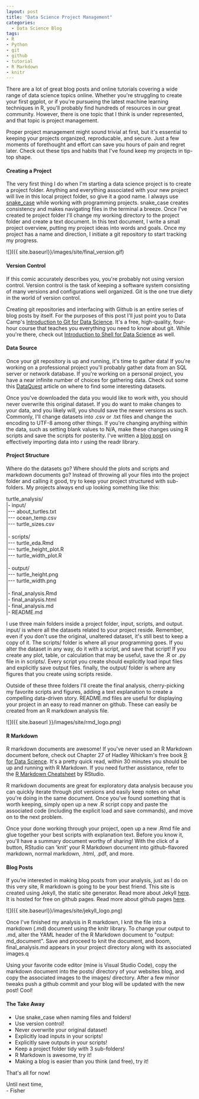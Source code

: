 ```yaml
---
layout: post
title: "Data Science Project Management"
categories:
  - Data Science Blog
tags:
- R
- Python
- git
- github
- tutorial
- R Markdown
- knitr
---
```

There are a lot of great blog posts and online tutorials covering a wide
range of data science topics online. Whether you're struggling to create
your first ggplot, or if you're pursueing the latest machine learning
techniques in R, you'll probably find hundreds of resources in our great
community. However, there is one topic that I think is under
represented, and that topic is project management.

Proper project management might sound trivial at first, but it's
essential to keeping your projects organized, reproducable, and secure.
Just a few moments of forethought and effort can save you hours of pain
and regret later. Check out these tips and habits that I've found keep
my projects in tip-top shape.

#### Creating a Project

The very first thing I do when I'm starting a data science project is to
create a project folder. Anything and everything associated with your
new project will live in this local project folder, so give it a good
name. I always use
[snake\_case](https://en.wikipedia.org/wiki/Snake_case) while working
with programming projects. snake\_case creates consistency and makes
navigating files in the terminal a breeze. Once I've created te project
folder I'll change my working directory to the project folder and create
a text document. In this text document, I write a small project
overview, putting my project ideas into words and goals. Once my project
has a name and direction, I initiate a git repository to start tracking
my progress.

![]({{ site.baseurl}}/images/site/final_version.gif)

#### Version Control

If this comic accurately describes you, you're probably not using
version control. Version control is the task of keeping a software
system consisting of many versions and configurations well organized.
Git is the one true diety in the world of version control.

Creating git repositories and interfacing with Github is an entire
series of blog posts by itself. For the purposes of this post I'll just
point you to Data Camp's [Introduction to Git for Data
Science](https://www.datacamp.com/courses/introduction-to-git-for-data-science).
It's a free, high-quality, four-hour course that teaches you everything
you need to know about git. While you're there, check out [Introduction
to Shell for Data
Science](https://www.datacamp.com/courses/introduction-to-shell-for-data-science)
as well.

#### Data Source

Once your git repository is up and running, it's time to gather data! If
you're working on a professional project you'll probably gather data
from an SQL server or network database. If you're working on a personal
project, you have a near infinite number of choices for gathering data.
Check out some this
[DataQuest](https://www.dataquest.io/blog/free-datasets-for-projects/)
article on where to find some interesting datasets.

Once you've downloaded the data you would like to work with, you should
never overwrite this original dataset. If you do want to make changes to
your data, and you likely will, you should save the newer versions as
such. Commonly, I'll change datasets into .csv or .txt files and change
the encoding to UTF-8 among other things. If you're changing anything
within the data, such as setting blank values to N/A, make these changes
using R scripts and save the scripts for posterity. I've written a [blog
post](link) on effectively importing data into r using the readr
library.

#### Project Structure

Where do the datasets go? Where should the plots and scripts and
markdown documents go? Instead of throwing all your files into the
project folder and calling it good, try to keep your project structured
with sub-folders. My projects always end up looking something like this:

turtle\_analysis/ <br  /> 
|- input/ <br  /> 
|--- about\_turtles.txt
<br  /> 
|--- ocean\_temp.csv <br  /> 
|--- turtle\_sizes.csv <br  /> 
| <br  /> 
|- scripts/ <br  /> 
|--- turtle\_eda.Rmd <br  /> 
|--- turtle\_height\_plot.R <br  /> 
|--- turtle\_width\_plot.R <br  /> 
| <br  /> 
|- output/ <br  /> 
|--- turtle\_height.png <br  /> 
|--- turtle\_width.png <br  /> 
| <br  /> 
|- final\_analysis.Rmd <br  /> 
|- final\_analysis.html <br  /> 
|- final\_analysis.md <br  />
|- README.md <br  />

I use three main folders inside a project folder, input, scripts, and
output. input/ is where all the datasets related to your project reside.
Remember, even if you don't use the original, unaltered dataset, it's
still best to keep a copy of it. The scripts/ folder is where all your
programming goes. If you alter the dataset in any way, do it with a
script, and save that script! If you create any plot, table, or
calculation that may be useful, save the .R or .py file in in scripts/.
Every script you create should explicitly load input files and
explicitly save output files. finally, the output/ folder is where any
figures that you create using scripts reside.

Outside of these three folders I'll create the final analysis,
cherry-picking my favorite scripts and figures, adding a text
explanation to create a compelling data-driven story. README.md files
are useful for displaying your project in an easy to read manner on
github. These can easily be created from an R markdown analysis file.

![]({{ site.baseurl }}/images/site/rmd_logo.png)

#### R Markdown

R markdown documents are awesome! If you've never used an R Markdown
document before, check out Chapter 27 of Hadley Whickam's free book [R
for Data Science](http://r4ds.had.co.nz/). It's a pretty quick read,
within 30 minutes you should be up and running with R Markdown. If you
need further assistance, refer to the [R Markdown
Cheatsheet](https://www.rstudio.com/wp-content/uploads/2015/02/rmarkdown-cheatsheet.pdf)
by RStudio.

R markdown documents are great for exploratory data analysis because you
can quickly iterate through plot versions and easily keep notes on what
you're doing in the same document. Once you've found something that is
worth keeping, simply open up a new .R script copy and paste the
associated code (including the explicit load and save commands), and
move on to the next problem.

Once your done working through your project, open up a new .Rmd file and
glue together your best scripts with explanation text. Before you know
it, you'll have a summary document worthy of sharing! With the click of
a button, RStudio can 'knit' your R Markdown document into
github-flavored markdown, normal markdown, .html, .pdf, and more.

#### Blog Posts

If you’re interested in making blog posts from your analysis, just as I
do on this very site, R markdown is going to be your best friend. This
site is created using Jekyll, the static site generator. Read more about
Jekyll [here](https://jekyllrb.com/). It is hosted for free on github
pages. Read more about github pages [here](https://pages.github.com/).

![]({{ site.baseurl}}/images/site/jekyll_logo.png)

Once I've finished my analysis in R markdown, I knit the file into a
markdown (.md) document using the knitr library. To change your output
to .md, alter the YAML header of the R Markdown document to "output:
md\_document". Save and proceed to knit the document, and boom,
final\_analysis.md appears in your project directory along with its
associated images.q

Using your favorite code editor (mine is Visual Studio Code), copy the
markdown document into the posts/ directory of your websites blog, and
copy the associated images to the images/ directory. After a few minor
tweaks push a github commit and your blog will be updated with the new
post! Cool!

#### The Take Away

-   Use snake\_case when naming files and folders! <br  />
-   Use version control! <br  />
-   Never overwrite your original dataset! <br  />
-   Explicitly load inputs in your scripts! <br  />
-   Explicitly save outputs in your scripts! <br  />
-   Keep a project folder tidy with 3 sub-folders! <br  />
-   R Markdown is awesome, try it! <br  />
-   Making a blog is easier than you think (and free), try it! <br  />

That's all for now! 

Until next time, <br  /> - Fisher
